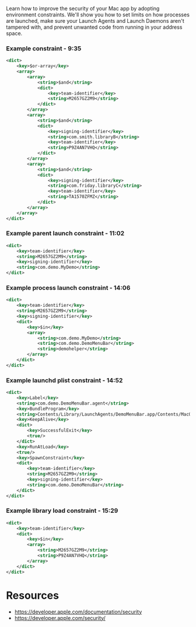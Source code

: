 Learn how to improve the security of your Mac app by adopting environment constraints. We'll show you how to set limits on how processes are launched, make sure your Launch Agents and Launch Daemons aren't tampered with, and prevent unwanted code from running in your address space.

### Example constraint - 9:35
```xml
<dict>
    <key>$or-array</key>
    <array>
        <array>
            <string>$and</string>
            <dict>
                <key>team-identifier</key>
                <string>M2657GZ2M9</string>
            </dict>
        </array>
        <array>
            <string>$and</string>
            <dict>
                <key>signing-identifier</key>
                <string>com.smith.libraryB</string>
                <key>team-identifier</key>
                <string>P9Z4AN7VHQ</string>
            </dict>
        </array>
        <array>
            <string>$and</string>
            <dict>
                <key>signing-identifier</key>
                <string>com.friday.libraryC</string>
                <key>team-identifier</key>
                <string>TA1570ZFMZ</string>
            </dict>
        </array>
    </array>
</dict>
```

### Example parent launch constraint - 11:02
```xml
<dict>
    <key>team-identifier</key>
    <string>M2657GZ2M9</string>
    <key>signing-identifier</key>
    <string>com.demo.MyDemo</string>
</dict>
```

### Example process launch constraint - 14:06
```xml
<dict>
    <key>team-identifier</key>
    <string>M2657GZ2M9</string>
    <key>signing-identifier</key>
    <dict>
        <key>$in</key>
        <array>
            <string>com.demo.MyDemo</string>
            <string>com.demo.DemoMenuBar</string>
            <string>demohelper</string>
        </array>
    </dict>
</dict>
```

### Example launchd plist constraint - 14:52
```xml
<dict>
    <key>Label</key>
    <string>com.demo.DemoMenuBar.agent</string>
    <key>BundleProgram</key>
    <string>Contents/Library/LaunchAgents/DemoMenuBar.app/Contents/MacOS/DemoMenuBar</string>
    <key>KeepAlive</key>
    <dict>
        <key>SuccessfulExit</key>
        <true/>
    </dict>
    <key>RunAtLoad</key>
    <true/>
    <key>SpawnConstraint</key>
    <dict>
        <key>team-identifier</key>
        <string>M2657GZ2M9</string>
        <key>signing-identifier</key>
        <string>com.demo.DemoMenuBar</string>
    </dict>
</dict>
```

### Example library load constraint - 15:29
```xml
<dict>
    <key>team-identifier</key>
    <dict>
        <key>$in</key>
        <array>
            <string>M2657GZ2M9</string>
            <string>P9Z4AN7VHQ</string>
        </array>
    </dict>
</dict>
```

# Resources
* https://developer.apple.com/documentation/security
* https://developer.apple.com/security/
